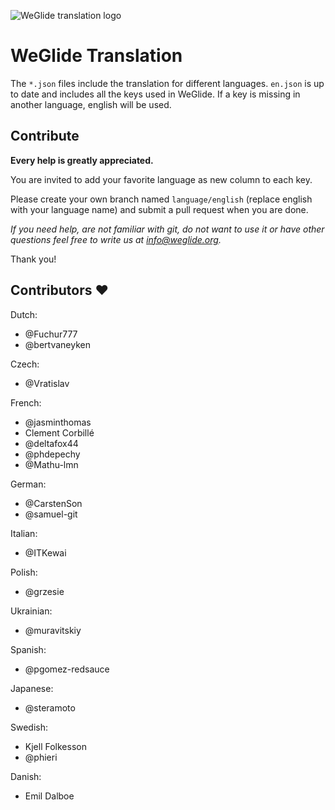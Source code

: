 ![WeGlide translation logo](./logo.png)

# WeGlide Translation

The ``*.json`` files include the translation for different languages.
``en.json`` is up to date and includes all the keys used in WeGlide.
If a key is missing in another language, english will be used.


## Contribute

**Every help is greatly appreciated.**

You are invited to add your favorite language as new column to each key.

Please create your own branch named ``language/english`` (replace english with your language name) and submit a pull request when you are done.

*If you need help, are not familiar with git, do not want to use it or have other questions feel free to write us at info@weglide.org.*

Thank you!


## Contributors ❤️

Dutch:
* @Fuchur777
* @bertvaneyken

Czech:
* @Vratislav

French:
* @jasminthomas
* Clement Corbillé
* @deltafox44
* @phdepechy
* @Mathu-lmn

German:
* @CarstenSon
* @samuel-git

Italian:
* @ITKewai

Polish:
* @grzesie

Ukrainian:
* @muravitskiy

Spanish:
* @pgomez-redsauce

Japanese:
* @steramoto

Swedish:
* Kjell Folkesson
* @phieri

Danish:
* Emil Dalboe
